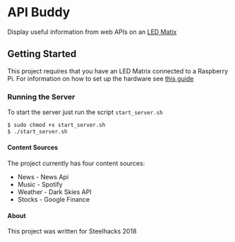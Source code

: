 # API Buddy

Display useful information from web APIs on an [LED Matix](https://www.adafruit.com/product/420)

## Getting Started

This project requires that you have an LED Matrix connected to a Raspberry Pi. For information on how to set up the hardware see [this guide](https://learn.adafruit.com/adafruit-rgb-matrix-plus-real-time-clock-hat-for-raspberry-pi/driving-matrices)

### Running the Server

To start the server just run the script `start_server.sh`

```bash
$ sudo chmod +x start_server.sh
$ ./start_server.sh
```

#### Content Sources
The project currently has four content sources:
 * News - News Api
 * Music - Spotify
 * Weather - Dark Skies API
 * Stocks - Google Finance
 

#### About
This project was written for Steelhacks 2018

